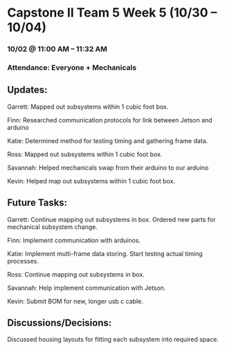 # Capstone II Team 5 Week 5 (10/30 – 10/04)

### 10/02 @ 11:00 AM – 11:32 AM

### Attendance: Everyone + Mechanicals

## Updates:

Garrett: Mapped out subsystems within 1 cubic foot box.

Finn: Researched communication protocols for link between Jetson and arduino

Katie: Determined method for testing timing and gathering frame data.

Ross: Mapped out subsystems within 1 cubic foot box.

Savannah: Helped mechanicals swap from their arduino to our arduino

Kevin: Helped map out subsystems within 1 cubic foot box.

## Future Tasks:

Garrett: Continue mapping out subsystems in box. Ordered new parts for mechanical subsystem change.

Finn: Implement communication with arduinos.

Katie: Implement multi-frame data storing. Start testing actual timing processes.

Ross: Continue mapping out subsystems in box.

Savannah: Help implement communication with Jetson.

Kevin: Submit BOM for new, longer usb c cable.

## Discussions/Decisions:

Discussed housing layouts for fitting each subsystem into required space.
